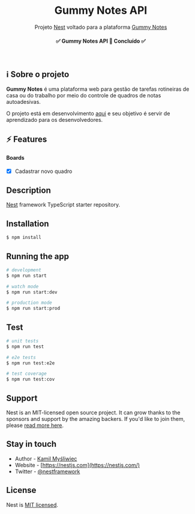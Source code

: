 <h1 align="center">
  Gummy Notes API
</h1>
<!-- <p align="center">
  <a href="http://nestjs.com/" target="blank"><img src="https://nestjs.com/img/logo_text.svg" width="60" alt="Nest Logo" /></a>
</p> -->

<p align="center">Projeto <a href="http://nestjs.com/" target="blank">Nest</a> voltado para a plataforma <a href="http://nestjs.com/" target="blank">Gummy Notes</a></p>
<h4 align="center">✅ Gummy Notes API 🚀 Concluído ✅</h4>
<br/>

## :information_source: Sobre o projeto

**Gummy Notes** é uma plataforma web para gestão de tarefas rotineiras de casa ou do trabalho por meio do controle de quadros de notas autoadesivas.

O projeto está em desenvolvimento [aqui](https://github.com/rafaferraz/gummy-notes) e seu objetivo é servir de aprendizado para os desenvolvedores.

## :zap: Features

#### Boards
- [x] Cadastrar novo quadro

## Description

[Nest](https://github.com/nestjs/nest) framework TypeScript starter repository.

## Installation

```bash
$ npm install
```

## Running the app

```bash
# development
$ npm run start

# watch mode
$ npm run start:dev

# production mode
$ npm run start:prod
```

## Test

```bash
# unit tests
$ npm run test

# e2e tests
$ npm run test:e2e

# test coverage
$ npm run test:cov
```

## Support

Nest is an MIT-licensed open source project. It can grow thanks to the sponsors and support by the amazing backers. If you'd like to join them, please [read more here](https://docs.nestjs.com/support).

## Stay in touch

- Author - [Kamil Myśliwiec](https://kamilmysliwiec.com)
- Website - [https://nestjs.com](https://nestjs.com/)
- Twitter - [@nestframework](https://twitter.com/nestframework)

## License

Nest is [MIT licensed](LICENSE).
